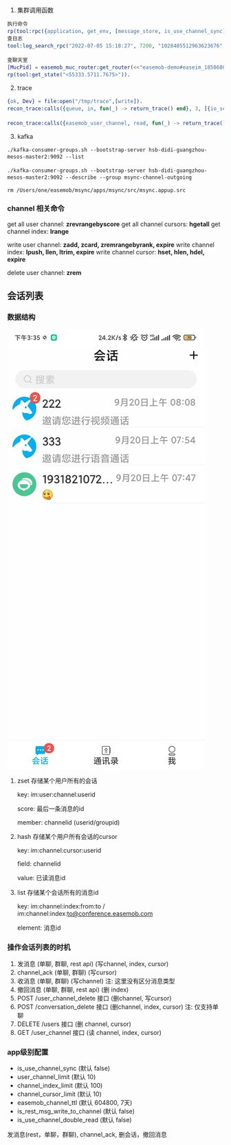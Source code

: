 1. 集群调用函数
``` erlang
执行命令
rp(tool:rpc({application, get_env, [message_store, is_use_channel_sync]}, 'msync@ebs')).
查日志
tool:log_search_rpc("2022-07-05 15:18:27", 7200, "1028405512963623676", 20, "ejabberd@ebs").

查聊天室
[MucPid] = easemob_muc_router:get_router(<<"easemob-demo#easeim_185068033212417">>).
rp(tool:get_state("<55333.5711.7675>")).
```
2. trace
```erlang
{ok, Dev} = file:open("/tmp/trace",[write]).
recon_trace:calls({queue, in, fun(_) -> return_trace() end}, 3, [{io_server, Dev}]).

recon_trace:calls({easemob_user_channel, read, fun(_) -> return_trace() end}, 100, [{return_to, true}, {scope, local}]).
```
3. kafka
``` shell
./kafka-consumer-groups.sh --bootstrap-server hsb-didi-guangzhou-mesos-master2:9092 --list

./kafka-consumer-groups.sh --bootstrap-server hsb-didi-guangzhou-mesos-master2:9092 --describe --group msync-channel-outgoing
```

```
rm /Users/one/easemob/msync/apps/msync/src/msync.appup.src
```

### channel 相关命令

get all user channel: **zrevrangebyscore**
get all channel cursors: **hgetall**
get channel index: **lrange**

write user channel: **zadd, zcard, zremrangebyrank, expire**
write channel index: **lpush, llen, ltrim, expire**
write channel cursor: **hset, hlen, hdel, expire**

delete user channel: **zrem**

## 会话列表
### 数据结构
![](../img/20221013/1.jpg)

1. zset 存储某个用户所有的会话

    key: im:user:channel:userid

    score: 最后一条消息的id

    member: channelid (userid/groupid)
2. hash 存储某个用户所有会话的cursor

    key: im:channel:cursor:userid

    field: channelid

    value: 已读消息id
3. list 存储某个会话所有的消息id

    key: im:channel:index:from:to / im:channel:index:to@conference.easemob.com

    element: 消息id

### 操作会话列表的时机
1. 发消息 (单聊, 群聊, rest api) (写channel, index, cursor)
2. channel_ack  (单聊, 群聊) (写cursor)
3. 收消息 (单聊, 群聊) (写channel) 注: 这里没有区分消息类型
4. 撤回消息 (单聊, 群聊, rest api) (删 index)
5. POST /user_channel_delete 接口 (删channel, 写cursor)
6. POST /conversation_delete 接口 (删channel, index, cursor) 注: 仅支持单聊
7. DELETE /users 接口 (删 channel, cursor)
8. GET /user_channel 接口 (读 channel, index, cursor)

### app级别配置
- is_use_channel_sync (默认 false)
- user_channel_limit  (默认 10)
- channel_index_limit (默认 100)
- channel_cursor_limit (默认 10)
- easemob_channel_ttl (默认 604800, 7天)
- is_rest_msg_write_to_channel (默认 false)
- is_use_channel_double_read (默认 false)

发消息(rest，单聊，群聊), channel_ack, 删会话，撤回消息